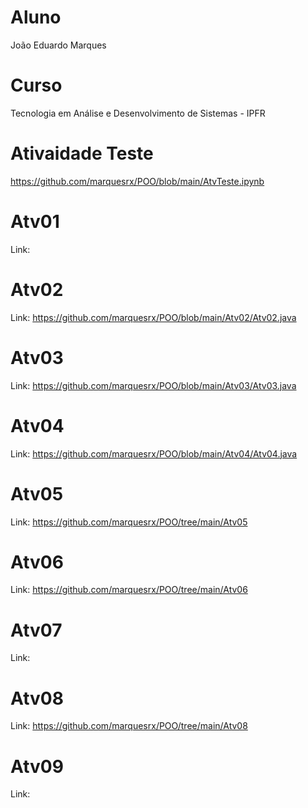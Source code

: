 # Aluno 
João Eduardo Marques


# Curso
Tecnologia em Análise e Desenvolvimento de Sistemas - IPFR

# Ativaidade Teste
https://github.com/marquesrx/POO/blob/main/AtvTeste.ipynb

# Atv01
Link:

# Atv02
Link: https://github.com/marquesrx/POO/blob/main/Atv02/Atv02.java

# Atv03
Link: https://github.com/marquesrx/POO/blob/main/Atv03/Atv03.java

# Atv04
Link: https://github.com/marquesrx/POO/blob/main/Atv04/Atv04.java

# Atv05
Link: https://github.com/marquesrx/POO/tree/main/Atv05

# Atv06
Link: https://github.com/marquesrx/POO/tree/main/Atv06

# Atv07
Link: 

# Atv08
Link: https://github.com/marquesrx/POO/tree/main/Atv08

# Atv09
Link: 
